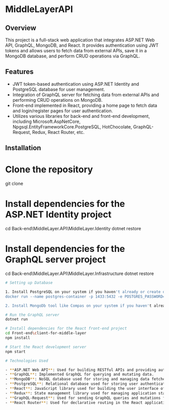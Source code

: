 # MiddleLayerAPI

## Overview

This project is a full-stack web application that integrates ASP.NET Web API, GraphQL, MongoDB, and React. It provides authentication using JWT tokens and allows users to fetch data from external APIs, save it in a MongoDB database, and perform CRUD operations via GraphQL.

## Features

- JWT token-based authentication using ASP.NET Identity and PostgreSQL database for user management.
- Integration of GraphQL server for fetching data from external APIs and performing CRUD operations on MongoDB.
- Front-end implemented in React, providing a home page to fetch data and login/register pages for user authentication.
- Utilizes various libraries for back-end and front-end development, including Microsoft.AspNetCore, Npgsql.EntityFrameworkCore.PostgreSQL, HotChocolate, GraphQL-Request, Redux, React Router, etc.

## Installation


# Clone the repository
git clone <repository-url>

# Install dependencies for the ASP.NET Identity project
cd Back-end\MiddleLayer.API\MiddleLayer.Identity
dotnet restore

# Install dependencies for the GraphQL server project
cd Back-end\MiddleLayer.API\MiddleLayer.Infrastructure
dotnet restore

```bash
# Setting up Database

1. Install PostgreSQL on your system if you haven't already or create docker container
docker run --name postgres-container -p 1433:5432 -e POSTGRES_PASSWORD=<your password> -d postgres

2. Install MongoDb tool like Compas on your system if you haven't already or create docker container or you can chose to work with cloud based service like Atlas.

# Run the GraphQL server
dotnet run

# Install dependencies for the React front-end project
cd Front-end\client-for-middle-layer
npm install

# Start the React development server
npm start

# Technologies Used

- **ASP.NET Web API**: Used for building RESTful APIs and providing authentication services.
- **GraphQL**: Implemented GraphQL for querying and mutating data.
- **MongoDB**: NoSQL database used for storing and managing data fetched from external APIs.
- **PostgreSQL**: Relational database used for storing user authentication data.
- **React**: JavaScript library used for building the user interface of the front-end application.
- **Redux**: State management library used for managing application state in React.
- **GraphQL-Request**: Used for sending GraphQL queries and mutations from the front-end to the server.
- **React Router**: Used for declarative routing in the React application, enabling navigation between different pages/components.